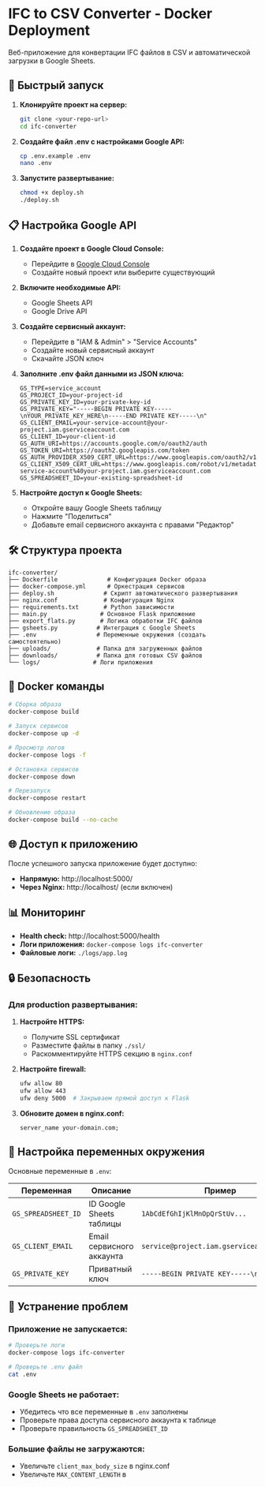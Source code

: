 # IFC to CSV Converter - Docker Deployment

Веб-приложение для конвертации IFC файлов в CSV и автоматической загрузки в Google Sheets.

## 🚀 Быстрый запуск

1. **Клонируйте проект на сервер:**
   ```bash
   git clone <your-repo-url>
   cd ifc-converter
   ```

2. **Создайте файл .env с настройками Google API:**
   ```bash
   cp .env.example .env
   nano .env
   ```

3. **Запустите развертывание:**
   ```bash
   chmod +x deploy.sh
   ./deploy.sh
   ```

## 📋 Настройка Google API

1. **Создайте проект в Google Cloud Console:**
   - Перейдите в [Google Cloud Console](https://console.cloud.google.com/)
   - Создайте новый проект или выберите существующий

2. **Включите необходимые API:**
   - Google Sheets API
   - Google Drive API

3. **Создайте сервисный аккаунт:**
   - Перейдите в "IAM & Admin" > "Service Accounts"
   - Создайте новый сервисный аккаунт
   - Скачайте JSON ключ

4. **Заполните .env файл данными из JSON ключа:**
   ```env
   GS_TYPE=service_account
   GS_PROJECT_ID=your-project-id
   GS_PRIVATE_KEY_ID=your-private-key-id
   GS_PRIVATE_KEY="-----BEGIN PRIVATE KEY-----\nYOUR_PRIVATE_KEY_HERE\n-----END PRIVATE KEY-----\n"
   GS_CLIENT_EMAIL=your-service-account@your-project.iam.gserviceaccount.com
   GS_CLIENT_ID=your-client-id
   GS_AUTH_URI=https://accounts.google.com/o/oauth2/auth
   GS_TOKEN_URI=https://oauth2.googleapis.com/token
   GS_AUTH_PROVIDER_X509_CERT_URL=https://www.googleapis.com/oauth2/v1/certs
   GS_CLIENT_X509_CERT_URL=https://www.googleapis.com/robot/v1/metadata/x509/your-service-account%40your-project.iam.gserviceaccount.com
   GS_SPREADSHEET_ID=your-existing-spreadsheet-id
   ```

5. **Настройте доступ к Google Sheets:**
   - Откройте вашу Google Sheets таблицу
   - Нажмите "Поделиться"
   - Добавьте email сервисного аккаунта с правами "Редактор"

## 🛠 Структура проекта

```
ifc-converter/
├── Dockerfile              # Конфигурация Docker образа
├── docker-compose.yml      # Оркестрация сервисов
├── deploy.sh              # Скрипт автоматического развертывания
├── nginx.conf             # Конфигурация Nginx
├── requirements.txt       # Python зависимости
├── main.py               # Основное Flask приложение
├── export_flats.py       # Логика обработки IFC файлов
├── gsheets.py           # Интеграция с Google Sheets
├── .env                 # Переменные окружения (создать самостоятельно)
├── uploads/             # Папка для загруженных файлов
├── downloads/           # Папка для готовых CSV файлов
└── logs/               # Логи приложения
```

## 🐳 Docker команды

```bash
# Сборка образа
docker-compose build

# Запуск сервисов
docker-compose up -d

# Просмотр логов
docker-compose logs -f

# Остановка сервисов
docker-compose down

# Перезапуск
docker-compose restart

# Обновление образа
docker-compose build --no-cache
```

## 🌐 Доступ к приложению

После успешного запуска приложение будет доступно:
- **Напрямую:** http://localhost:5000/
- **Через Nginx:** http://localhost/ (если включен)

## 📊 Мониторинг

- **Health check:** http://localhost:5000/health
- **Логи приложения:** `docker-compose logs ifc-converter`
- **Файловые логи:** `./logs/app.log`

## 🔒 Безопасность

### Для production развертывания:

1. **Настройте HTTPS:**
   - Получите SSL сертификат
   - Разместите файлы в папку `./ssl/`
   - Раскомментируйте HTTPS секцию в `nginx.conf`

2. **Настройте firewall:**
   ```bash
   ufw allow 80
   ufw allow 443
   ufw deny 5000  # Закрываем прямой доступ к Flask
   ```

3. **Обновите домен в nginx.conf:**
   ```nginx
   server_name your-domain.com;
   ```

## 🔧 Настройка переменных окружения

Основные переменные в `.env`:

| Переменная | Описание | Пример |
|------------|----------|--------|
| `GS_SPREADSHEET_ID` | ID Google Sheets таблицы | `1AbCdEfGhIjKlMnOpQrStUv...` |
| `GS_CLIENT_EMAIL` | Email сервисного аккаунта | `service@project.iam.gserviceaccount.com` |
| `GS_PRIVATE_KEY` | Приватный ключ | `-----BEGIN PRIVATE KEY-----\n...` |

## 🚨 Устранение проблем

### Приложение не запускается:
```bash
# Проверьте логи
docker-compose logs ifc-converter

# Проверьте .env файл
cat .env
```

### Google Sheets не работает:
- Убедитесь что все переменные в `.env` заполнены
- Проверьте права доступа сервисного аккаунта к таблице
- Проверьте правильность `GS_SPREADSHEET_ID`

### Большие файлы не загружаются:
- Увеличьте `client_max_body_size` в nginx.conf
- Увеличьте `MAX_CONTENT_LENGTH` в

